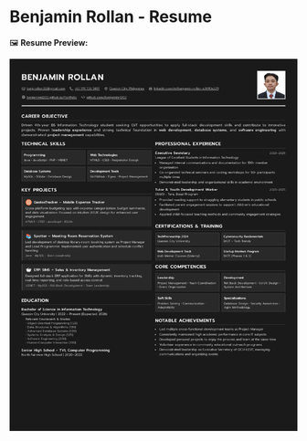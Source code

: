# Benjamin Rollan - Resume

🖼️ **Resume Preview:**

![Benjamin Rollan - Resume](./Benjamin%20Rollan%20-%20Resume.jpg)